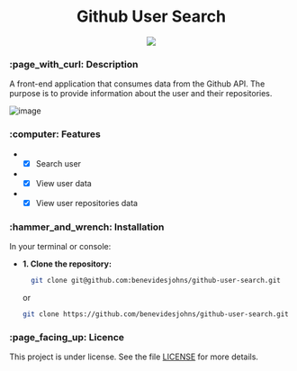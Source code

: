 <h1 align="center">Github User Search</h1>

<p align="center">
<img src="http://img.shields.io/static/v1?label=STATUS&message=EM%20DESENVOLVIMENTO&color=GREEN&style=for-the-badge"/>
</p>

<h3>:page_with_curl: Description</h3>
<p>A front-end application that consumes data from the Github API. The purpose is to provide information about the user and their repositories.</p>

![image](https://github.com/benevidesjohns/github-user-search/assets/84235201/deb9fd0b-432a-4cd4-8e2f-4580e6f54b09)

<h3>:computer: Features</h3>

* - [x] Search user<br>
* - [x] View user data<br>
* - [x] View user repositories data<br>

<h3>:hammer_and_wrench: Installation</h3>

<p>In your terminal or console:</p>

- <strong>1. Clone the repository:</strong>
  ```bash
    git clone git@github.com:benevidesjohns/github-user-search.git
  ```
  or
  ```bash
  git clone https://github.com/benevidesjohns/github-user-search.git
  ```

<h3>:page_facing_up: Licence</h3>
<p>This project is under license. See the file <a href="https://github.com/benevidesjohns/github-user-search/blob/master/LICENSE">LICENSE</a> for more details. </p>
